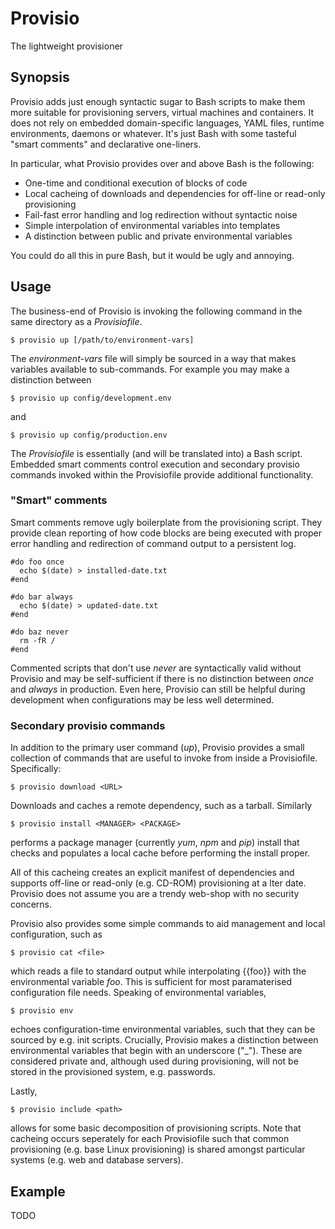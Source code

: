 # Provisio
The lightweight provisioner

## Synopsis
Provisio adds just enough syntactic sugar to Bash scripts to make them more suitable for provisioning servers, virtual machines and containers. It does not rely on embedded domain-specific languages, YAML files, runtime environments, daemons or whatever. It's just Bash with some tasteful "smart comments" and declarative one-liners. 

In particular, what Provisio provides over and above Bash is the following:

* One-time and conditional execution of blocks of code
* Local cacheing of downloads and dependencies for off-line or read-only provisioning
* Fail-fast error handling and log redirection without syntactic noise
* Simple interpolation of environmental variables into templates 
* A distinction between public and private environmental variables

You could do all this in pure Bash, but it would be ugly and annoying.

## Usage
The business-end of Provisio is invoking the following command in the same directory as a *Provisiofile*.

    $ provisio up [/path/to/environment-vars]
  
The *environment-vars* file will simply be sourced in a way that makes variables available to sub-commands. For example you may make a distinction between

    $ provisio up config/development.env
    
and

    $ provisio up config/production.env
  
The *Provisiofile* is essentially (and will be translated into) a Bash script. Embedded smart comments control execution and secondary provisio commands invoked within the Provisiofile provide additional functionality. 
 
### "Smart" comments
 
Smart comments remove ugly boilerplate from the provisioning script. They provide clean reporting of how code blocks are being executed with proper error handling and redirection of command output to a persistent log. 

    #do foo once
      echo $(date) > installed-date.txt
    #end
    
    #do bar always
      echo $(date) > updated-date.txt
    #end
    
    #do baz never
      rm -fR /
    #end
    
Commented scripts that don't use *never* are syntactically valid without Provisio and may be self-sufficient if there is no distinction between *once* and *always* in production. Even here, Provisio can still be helpful during development when configurations may be less well determined. 

### Secondary provisio commands

In addition to the primary user command (*up*), Provisio provides a small collection of commands that are useful to invoke from inside a Provisiofile. Specifically:

    $ provisio download <URL>

Downloads and caches a remote dependency, such as a tarball. Similarly

    $ provisio install <MANAGER> <PACKAGE>
    
performs a package manager (currently *yum*, *npm* and *pip*) install that checks and populates a local cache before performing the install proper. 

All of this cacheing creates an explicit manifest of dependencies and supports off-line or read-only (e.g. CD-ROM) provisioning at a lter date. Provisio does not assume you are a trendy web-shop with no security concerns.

Provisio also provides some simple commands to aid management and local configuration, such as

    $ provisio cat <file>
    
which reads a file to standard output while interpolating {{foo}} with the environmental variable *foo*. This is sufficient for most paramaterised configuration file needs. Speaking of environmental variables, 

    $ provisio env
    
echoes configuration-time environmental variables, such that they can be sourced by e.g. init scripts. Crucially, Provisio makes a distinction between environmental variables that begin with an underscore ("_"). These are considered private and, although used during provisioning, will not be stored in the provisioned system, e.g. passwords.

Lastly, 

    $ provisio include <path>
    
allows for some basic decomposition of provisioning scripts. Note that cacheing occurs seperately for each Provisiofile such that common provisioning (e.g. base Linux provisioning) is shared amongst particular systems (e.g. web and database servers). 

## Example

TODO
